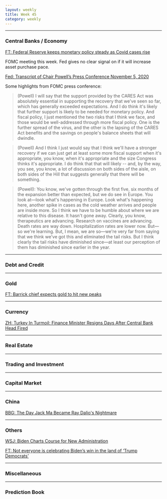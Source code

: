 ```yaml
---
layout: weekly
title: Week 45
category: weekly
---
```


---
### Central Banks / Economy

[FT: Federal Reserve keeps monetary policy steady as Covid cases rise](
https://www.ft.com/content/3b577f14-c638-4536-aeb0-f63508e7e295)

FOMC meeting this week. Fed gives no clear signal on if it will increase
asset purchase pace.

[Fed: Transcript of Chair Powell’s Press Conference November 5, 2020](
https://www.federalreserve.gov/mediacenter/files/FOMCpresconf20201105.pdf)

Some highlights from FOMC press conference:

> (Powell) I will say that the support provided by the CARES Act was absolutely
essential in supporting the recovery that we've seen so far, which
has generally exceeded expectations. And I do think it's likely that
further support is likely to be needed for monetary policy. And fiscal policy,
I just mentioned the two risks that I think we face, and those would be
well-addressed through more fiscal policy. One is the further spread of the
virus, and the other is the lapsing of the CARES Act benefits and the
savings on people's balance sheets that will dwindle.

> (Powell) And I think I just would say that I think we'll have a stronger recovery if we can just get at least
some more fiscal support when it's appropriate, you know, when it's appropriate and the size
Congress thinks it's appropriate. I do think that that will likely -- and, by the way, you see, you
know, a lot of discussion on both sides of the aisle, on both sides of the Hill that suggests
generally that there will be something.

> (Powell): You know, we've gotten through the first five, six months of the expansion better than expected, but we do see in
Europe. You look at—look what's happening in Europe. Look what's happening here, another
spike in cases as the cold weather arrives and people are inside more. So I think we have to be
humble about where we are relative to this disease. It hasn't gone away. Clearly, you know,
therapeutics are advancing. Research on vaccines are advancing. Death rates are way down.
Hospitalization rates are lower now. But—so we're learning. But, I mean, we are so—we're very
far from saying that we think we've got this and eliminated the tail risks. But I think clearly the
tail risks have diminished since—at least our perception of them has diminished since earlier in
the year.


---
### Debt and Credit

---
### Gold

[FT: Barrick chief expects gold to hit new peaks](
https://www.ft.com/content/266cffef-1068-4a83-9dd1-1bdd5d5461be)

---
### Currency

[ZH: Turkey In Turmoil: Finance Minister Resigns Days After Central Bank Head Fired](
https://www.zerohedge.com/markets/turkey-turmoil-finance-minister-resigns-days-after-central-bank-head-fired)

---
### Real Estate

---
### Trading and Investment

---
### Capital Market

---
### China

[BBG: The Day Jack Ma Became Ray Dalio's Nightmare](
https://www.bloomberg.com/opinion/articles/2020-11-04/ant-group-s-suspended-ipo-turns-jack-ma-into-ray-dalio-s-nightmare)

---
### Others

[WSJ: Biden Charts Course for New Administration](
https://www.wsj.com/articles/biden-moves-to-transition-while-trump-hasnt-conceded-11604844973)

[FT: Not everyone is celebrating Biden’s win in the land of ‘Trump Democrats’](
https://www.ft.com/content/324e3a62-692a-4d20-a8d2-be86d51b6485)

---
### Miscellaneous

---
### Prediction Book
